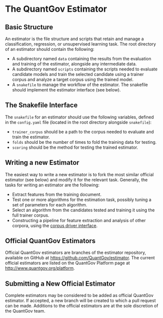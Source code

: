 # The QuantGov Estimator

## Basic Structure

An estimator is the file structure and scripts that retain and manage a classification, regression, or unsupervised learning task. The root directory of an estimator should contain the following:

-   A subdirectory named `data` containing the results from the evaluation and training of the estimator, alongside any intermediate data.
-   A subdirectory named `scripts` containing the scripts needed to evaluate candidate models and train the selected candidate using a trainer corpus and analyze a target corpus using the trained model.
-   A `snakefile` to manage the workflow of the estimator. The snakefile should implement the estimator interface (see below).

## The Snakefile Interface

The `snakefile` for an estimator should use the following variables, defined in the `config.yaml` file (located in the root directory alongside `snakefile`):

-   `trainer_corpus` should be a path to the corpus needed to evaluate and train the estimator.
-   `folds` should be the number of times to fold the training data for testing.
-   `scoring` should be the method for testing the trained estimator.

## Writing a new Estimator

The easiest way to write a new estimator is to fork the most similar official estimator (see below) and modify it for the relevant task. Generally, the tasks for writing an estimator are the following:

-   Extract features from the training document.
-   Test one or more algorithms for the estimation task, possibly tuning a set of parameters for each algorithm.
-   Select an algorithm from the candidates tested and training it using the full trainer corpus.
-   Constructing a pipeline for feature extraction and analysis of other corpora, using the [corpus driver interface](corpus.markdown#the-corpus-driver-interface).

## Official QuantGov Estimators

Official QuantGov estimators are branches of the estimator repository, available on GitHub at <https://github.com/QuantGov/estimator>. The current official estimators are listed on the QuantGov Platform page at <http://www.quantgov.org/platform>.

## Submitting a New Official Estimator

Complete estimators may be considered to be added as official QuantGov estimator. If accepted, a new branch will be created to which a pull request can be made. Additions to the official estimators are at the sole discretion of the QuantGov team.

